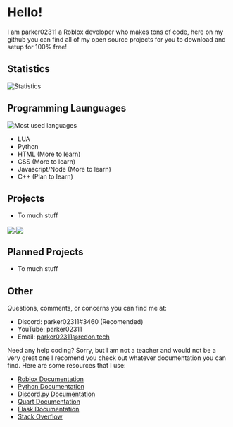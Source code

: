 # Hello! 

I am parker02311 a Roblox developer who makes tons of code, here on my github you can find all of my open source projects for you to download and setup for 100% free!

## Statistics

![Statistics](https://github-readme-stats.vercel.app/api?username=parker02311&count_private=true&theme=blue-green)

## Programming Launguages

![Most used languages](https://github-readme-stats.vercel.app/api/top-langs/?username=parker02311&theme=blue-green)  

- LUA
- Python
- HTML (More to learn)
- CSS (More to learn)
- Javascript/Node (More to learn)
- C++ (Plan to learn)

## Projects

- To much stuff

<a href="https://github.com/redon-tech/roblox-purchasing-hub">
  <img align="center" src="https://github-readme-stats.vercel.app/api/pin/?username=redon-tech&repo=roblox-purchasing-hub&theme=blue-green" />
</a>
<a href="https://github.com/redon-tech/redon-tech-fire-system">
  <img align="center" src="https://github-readme-stats.vercel.app/api/pin/?username=redon-tech&repo=redon-tech-fire-system&theme=blue-green" />
</a>

## Planned Projects

- To much stuff

## Other

Questions, comments, or concerns you can find me at:
- Discord: parker02311#3460 (Recomended)
- YouTube: parker02311
- Email: parker02311@redon.tech

Need any help coding?
Sorry, but I am not a teacher and would not be a very great one I recomend you check out whatever documentation you can find. Here are some resources that I use:
- [Roblox Documentation](https://developer.roblox.com/)
- [Python Documentation](https://www.python.org/doc/)
- [Discord.py Documentation](https://discordpy.readthedocs.io/)
- [Quart Documentation](https://pgjones.gitlab.io/quart/)
- [Flask Documentation](https://flask.palletsprojects.com/)
- [Stack Overflow](https://stackoverflow.com/)
